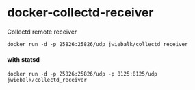# docker-collectd-receiver
Collectd remote receiver

`docker run -d -p 25826:25826/udp jwiebalk/collectd_receiver`

#### with statsd

`docker run -d -p 25826:25826/udp -p 8125:8125/udp jwiebalk/collectd_receiver`
